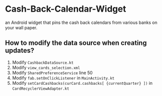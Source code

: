 # Cash-Back-Calendar-Widget
an Android widget that pins the cash back calendars from various banks on your wall paper.

## How to modify the data source when creating updates?
1. Modify `CashbackDataSource.kt`
2. Modify `view_cards_selection.xml`
3. Modify `SharedPreferenceService` line 50
4. Modify `fab.setOnClickListener` in `MainActivity.kt`
5. Modify `setCardCashbacks(curCard.cashbacks[ {currentQuarter} ])` in `CardRecyclerViewAdapter.kt`
